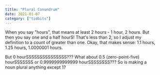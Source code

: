```yaml
---
title: "Plural Conundrum"
date: 2021-01-07
category: ["tidbits"]
---
```


When you say "hours", that means at least 2 hours - 1 hour, 2 hours. But then you say one and a half hourS! That's less than 2, so I adjust my definition to a count of greater than one. Okay, that makes sense: 1.1 hours, 1.25 hours, 1.0000001 hours. 

But 0 hourSSSSSSSSSSSSSSS??? What about 0.5 (zero-point-five) hourSSSSSSS or 0.9999999999999 hourSSSSSSSS??? So is making a noun plural anything except 1? 